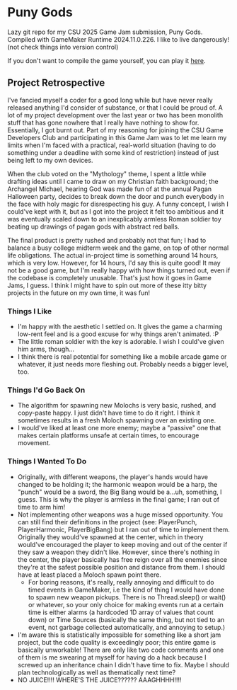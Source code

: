 # Puny Gods
Lazy git repo for my CSU 2025 Game Jam submission, Puny Gods. Compiled with GameMaker Runtime 2024.11.0.226. I like to live dangerously! (not check things into version control)

If you don't want to compile the game yourself, you can play it [here](https://hoppological.itch.io/puny-gods).

## Project Retrospective
I've fancied myself a coder for a good long while but have never really released anything I'd consider of substance, or that I could be proud of. A lot of my project development over the last year or two has been monolith stuff that has gone nowhere that I really have nothing to show for. Essentially, I got burnt out. Part of my reasoning for joining the CSU Game Developers Club and participating in this Game Jam was to let me learn my limits when I'm faced with a practical, real-world situation (having to do something under a deadline with some kind of restriction) instead of just being left to my own devices.

When the club voted on the "Mythology" theme, I spent a little while drafting ideas until I came to draw on my Christian faith background; the Archangel Michael, hearing God was made fun of at the annual Pagan Halloween party, decides to break down the door and punch everybody in the face with holy magic for disrespecting his guy. A funny concept, I wish I could've kept with it, but as I got into the project it felt too ambitious and it was eventually scaled down to an inexplicably armless Roman soldier toy beating up drawings of pagan gods with abstract red balls.

The final product is pretty rushed and probably not that fun; I had to balance a busy college midterm week and the game, on top of other normal life obligations. The actual in-project time is something around 14 hours, which is very low. However, for 14 hours, I'd say this is quite good! It may not be a good game, but I'm really happy with how things turned out, even if the codebase is completely unusable. That's just how it goes in Game Jams, I guess. I think I might have to spin out more of these itty bitty projects in the future on my own time, it was fun!

### Things I Like
* I'm happy with the aesthetic I settled on. It gives the game a charming low-rent feel and is a good excuse for why things aren't animated. :P
* The little roman soldier with the key is adorable. I wish I could've given him arms, though...
* I think there is real potential for something like a mobile arcade game or whatever, it just needs more fleshing out. Probably needs a bigger level, too.

### Things I'd Go Back On
* The algorithm for spawning new Molochs is very basic, rushed, and copy-paste happy. I just didn't have time to do it right. I think it sometimes results in a fresh Moloch spawning over an existing one.
* I would've liked at least one more enemy; maybe a "passive" one that makes certain platforms unsafe at certain times, to encourage movement.

### Things I Wanted To Do
* Originally, with different weapons, the player's hands would have changed to be holding it; the harmonic weapon would be a harp, the "punch" would be a sword, the Big Bang would be a...uh, something, I guess. This is why the player is armless in the final game; I ran out of time to arm him!
* Not implementing other weapons was a huge missed opportunity. You can still find their definitions in the project (see: PlayerPunch, PlayerHarmonic, PlayerBigBang) but I ran out of time to implement them. Originally they would've spawned at the center, which in theory would've encouraged the player to keep moving and out of the center if they saw a weapon they didn't like. However, since there's nothing in the center, the player basically has free reign over all the enemies since they're at the safest possible position and distance from them. I should have at least placed a Moloch spawn point there.
  * For boring reasons, it's really, really annoying and difficult to do timed events in GameMaker, i.e the kind of thing I would have done to spawn new weapon pickups. There is no Thread.sleep() or wait() or whatever, so your only choice for making events run at a certain time is either alarms (a hardcoded 1D array of values that count down) or Time Sources (basically the same thing, but not tied to an event, not garbage collected automatically, and annoying to setup.) 
* I'm aware this is statistically impossible for something like a short jam project, but the code quality is exceedingly poor; this entire game is basically unworkable! There are only like two code comments and one of them is me swearing at myself for having do a hack because I screwed up an inheritance chain I didn't have time to fix. Maybe I should plan technologically as well as thematically next time?
* NO JUICE!!!! WHERE'S THE JUICE?????? AAAGHHHH!!!!

